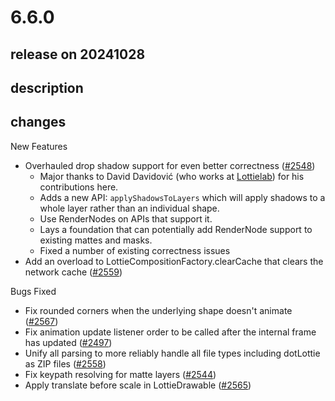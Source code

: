 # 6.6.0

## release on 20241028

## description

## changes

New Features

* Overhauled drop shadow support for even better correctness (<a href="https://github.com/airbnb/lottie-android/pull/2548" data-hovercard-type="pull_request" data-hovercard-url="/airbnb/lottie-android/pull/2548/hovercard">#2548</a>)
  * Major thanks to David Davidović (who works at <a href="https://www.lottielab.com/" rel="nofollow">Lottielab</a>) for his contributions here.
  * Adds a new API: <code>applyShadowsToLayers</code> which will apply shadows to a whole layer rather than an individual shape.
  * Use RenderNodes on APIs that support it.
  * Lays a foundation that can potentially add RenderNode support to existing mattes and masks.
  * Fixed a number of existing correctness issues
* Add an overload to LottieCompositionFactory.clearCache that clears the network cache (<a href="https://github.com/airbnb/lottie-android/pull/2559/" data-hovercard-type="pull_request" data-hovercard-url="/airbnb/lottie-android/pull/2559/hovercard">#2559</a>)

Bugs Fixed

* Fix rounded corners when the underlying shape doesn't animate (<a href="https://github.com/airbnb/lottie-android/pull/2567/" data-hovercard-type="pull_request" data-hovercard-url="/airbnb/lottie-android/pull/2567/hovercard">#2567</a>)
* Fix animation update listener order to be called after the internal frame has updated (<a href="https://github.com/airbnb/lottie-android/pull/2497/" data-hovercard-type="pull_request" data-hovercard-url="/airbnb/lottie-android/pull/2497/hovercard">#2497</a>)
* Unify all parsing to more reliably handle all file types including dotLottie as ZIP files (<a href="https://github.com/airbnb/lottie-android/pull/2558/" data-hovercard-type="pull_request" data-hovercard-url="/airbnb/lottie-android/pull/2558/hovercard">#2558</a>)
* Fix keypath resolving for matte layers (<a href="https://github.com/airbnb/lottie-android/pull/2544/" data-hovercard-type="pull_request" data-hovercard-url="/airbnb/lottie-android/pull/2544/hovercard">#2544</a>)
* Apply translate before scale in LottieDrawable (<a href="https://github.com/airbnb/lottie-android/pull/2565/" data-hovercard-type="pull_request" data-hovercard-url="/airbnb/lottie-android/pull/2565/hovercard">#2565</a>)

